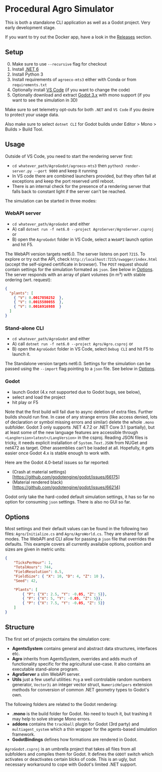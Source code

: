 # Procedural Agro Simulator

This is both a standalone CLI application as well as a Godot project. Very early development stage.

If you want to try out the Docker app, have a look in the [Releases](https://github.com/cg-tuwien/AgroGodot/releases) section.

## Setup
0. Make sure to use `--recursive` flag for checkout
1. Install [.NET 6](https://dotnet.microsoft.com/en-us/download/dotnet/6.0)
2. Install Python 3
3. Install requirements of `agroeco-mts3` either with Conda or from `requirements.txt`
4. Optionally install [VS Code](https://code.visualstudio.com/) (if you want to change the code)
5. Optionally download and extract [Godot 3.x](https://godotengine.org/download) with mono support (if you want to see the simulation in 3D)

Make sure to set telemetry opt-outs for both `.NET` and `VS Code` if you desire to protect your usage data.

Also make sure to select `dotnet CLI` for Godot builds under Editor > Mono > Builds > Build Tool.

## Usage
Outside of VS Code, you need to start the rendering server first:
* `cd whatever_path/AgroGodot/agroeco-mts3` then `python3 render-server.py --port 9000` and keep it running
* In VS code there are combined launchers provided, but they often fail at exceptions and keep the port reserved until reboot.
* There is an internal check for the presence of a rendering server that falls back to constant light if the server can't be reached.

The simulation can be started in three modes:
### WebAPI server
* `cd whatever_path/AgroGodot` and either
* A) call `dotnet run -f net6.0 --project AgroServer/AgroServer.csproj` or
* B) open the `AgroGodot` folder in VS Code, select a `WebAPI` launch option and hit F5.

The WebAPI version targets net6.0. The server listens on port `7215`. To explore or try out the API, check `http://localhost:7215/swagger/index.html` (accept the self-signed certificate in browser). The `POST` request should contain settings for the simulation formated as `json`. See below in [Options](#options). The server responds with an array of plant volumes (in m³) with stable ordering (wrt. request):
```json
{
  "plants": [
    { "V": 0.0017850252  },
    { "V": 0.0015580055  },
    { "V": 0.0016916988  }
  ]
}
```

### Stand-alone CLI
* `cd whatever_path/AgroGodot` and either
* A) call `dotnet run -f net6.0 --project Agro/Agro.csproj` or
* B) open the `AgroGodot` folder in VS Code, select `Debug CLI` and hit F5 to launch it.

The Standalone version targets net6.0. Settings for the simulation can be passed using the `--import` flag pointing to a `json` file. See below in [Options](#options).

### Godot
* launch Godot (4.x not supported due to Godot bugs, see below),
* select and load the project
* hit play or F5

Note that the first build will fail due to async deletion of extra files. Further builds should run fine. In case of any strange errors (like access denied, lots of declaration or symbol missing errors and similar) delete the whole `.mono` subfolder. Godot 3 only supports .NET 4.7.2 or .NET Core 3.1 (partially), but at least some of the new language features are accessible through `<LangVersion>latest</LangVersion>` in the csproj. Reading JSON files is tricky, it needs explicit installation of `System.Text.JSON` from NUGet and net472 as target. Other assemblies can't be loaded at all. Hopefully, it gets easier once Godot 4.x is stable enough to work with.

Here are the Godot 4.0-beta1 issues so far reported:
* (Crash at material settings)[https://github.com/godotengine/godot/issues/66175]
* (Material rendered black)[https://github.com/godotengine/godot/issues/66214]

Godot only take the hard-coded default simulation settings, it has so far no option for consuming `json` settings. There is also no GUI so far.

## Options
Most settings and their default values can be found in the following two files: `Agro/Initialize.cs` and `Agro/AgroWorld.cs`. They are shared for all modes. The WebAPI and CLI allow for passing a `json` file that overrides the defaults. This example covers all currently available options, position and sizes are given in metric units:
```json
{
    "TicksPerHour": 1,
    "TotalHours": 744,
    "FieldResolution": 0.5,
    "FieldSize": { "X": 10, "D": 4, "Z": 10 },
    "Seed": 42,

    "Plants": [
        { "P": {"X": 2.5, "Y": -0.05, "Z": 5}},
        { "P": {"X": 5, "Y": -0.05, "Z": 5}},
        { "P": {"X": 7.5, "Y": -0.05, "Z": 5}}
    ]
}
```

## Structure
The first set of projects contains the simulation core:
* **AgentsSystem** contains general and abstract data structures, interfaces etc.
* **Agro** inherits from AgentsSystem, overrides and adds much of functionality specific for the agricultural use-case. It also contains an executable stand-alone program.
* **AgroServer** a slim WebAPI server.
* **Utils** just a few useful utilities: `Pcg` a well controlable random numbers generator, `Vector3i` an integer vector struct, `NumericHelpers` extension methods for conversion of common .NET geometry types to Godot's own.

The following folders are related to the Godot rendering:
* **.mono** is the build folder for Godot. No need to touch it, but trashing it may help to solve strange Mono errors.
* **addons** contains the `trackball` plugin for Godot (3rd party) and `multiagent_system` which a thin wrapper for the agents-based simulation framework.
* **GodotBindings** defines how formations are rendered in Godot.

`AgroGodot.csproj` is an umbrella project that takes all files from all subfolders and compiles them for Godot. It defines the `GODOT` switch which activates or deactivates certain blcks of code. This is an ugly, but necessary workaround to cope with Godot's limited .NET support.